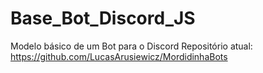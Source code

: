# Base_Bot_Discord_JS
Modelo básico de um Bot para o Discord
Repositório atual: https://github.com/LucasArusiewicz/MordidinhaBots
